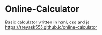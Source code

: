 # Online-Calculator
 Basic calculator written in html, css and js
https://sreyask555.github.io/online-calculator
